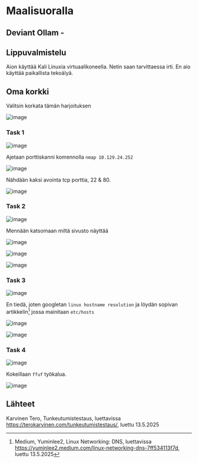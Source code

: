 # Maalisuoralla

## Deviant Ollam - 

## Lippuvalmistelu

Aion käyttää Kali Linuxia virtuaalikoneella. Netin saan tarvittaessa irti. En aio käyttää paikallista tekoälyä. 

## Oma korkki

Valitsin korkata tämän harjoituksen

![image](https://github.com/user-attachments/assets/286e119c-1e92-462f-a4aa-49f578b0211a)

### Task 1 

![image](https://github.com/user-attachments/assets/6465169b-ff8b-4924-8289-d35a2ad314cf)

Ajetaan porttiskanni komennolla `nmap 10.129.24.252`

![image](https://github.com/user-attachments/assets/905ade6d-90ab-4f14-89cd-a78659bcc2cf)

Nähdään kaksi avointa tcp porttia, 22 & 80. 

![image](https://github.com/user-attachments/assets/63105442-73b6-497b-9328-131a17b961ae)

### Task 2

![image](https://github.com/user-attachments/assets/7549e0ef-fa52-43ce-b991-5c04115914be)

Mennään katsomaan miltä sivusto näyttää

![image](https://github.com/user-attachments/assets/01e9745a-e95c-4ff3-acd7-41e915753590)

![image](https://github.com/user-attachments/assets/186ab62a-b5cb-4c9e-8f48-59d0e74515f8)

![image](https://github.com/user-attachments/assets/8ae4c308-01a6-4b4c-800d-b9259ed87fc9)

### Task 3 

![image](https://github.com/user-attachments/assets/fc352216-2e78-4ca5-a750-a3a6530f36fe)

En tiedä, joten googletan `linux hostname resolution` ja löydän sopivan artikkelin[^1] jossa mainitaan `etc/hosts`

![image](https://github.com/user-attachments/assets/8256cfe3-2a1d-424f-a1ea-b8b313de2760)

![image](https://github.com/user-attachments/assets/27fba477-433d-4c42-878d-a9810341fdd5)

### Task 4

![image](https://github.com/user-attachments/assets/9febce97-003f-48b0-9ca6-989fd76806f9)

Kokeillaan `ffuf` työkalua. 

![image](https://github.com/user-attachments/assets/e0234d94-59fd-4566-a348-9215707d9b9f)


## Lähteet

Karvinen Tero, Tunkeutumistestaus, luettavissa https://terokarvinen.com/tunkeutumistestaus/, luettu 13.5.2025

[^1]: Medium, Yuminlee2, Linux Networking: DNS, luettavissa https://yuminlee2.medium.com/linux-networking-dns-7ff534113f7d, luettu 13.5.2025
